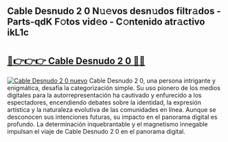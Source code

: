 ## Cable Desnudo 2 0 N𝚞𝚎vos desn𝚞dos filtr𝚊dos - Parts-qdK F𝚘tos vid𝚎o - C𝚘ntenido atr𝚊ctivo ikL1c

# <h2><a href="http://mb7nan.tromn.icu/?c=Cable+Desnudo+2+0">🔗👉👉👉 Cable Desnudo 2 0 🔗🔗</a></h2>

[![Cable Desnudo 2 0 nuevo](https://i.imgur.com/pEAQMta.gif)](http://mb7nan.tromn.icu/?c=Cable+Desnudo+2+0)
Cable Desnudo 2 0, una persona intrigante y enigmática, desafía la categorización simple. Su uso pionero de los medios digitales para la autorrepresentación ha cautivado y enfurecido a los espectadores, encendiendo debates sobre la identidad, la expresión artística y la naturaleza evolutiva de las comunidades en línea. Aunque se desconocen sus intenciones futuras, su impacto en el panorama digital es profundo. La determinación inquebrantable y el magnetismo innegable impulsan el viaje de Cable Desnudo 2 0 en el panorama digital.
